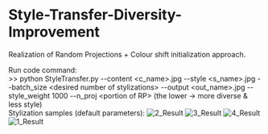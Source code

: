 # Style-Transfer-Diversity-Improvement
Realization of Random Projections + Colour shift initialization approach.

Run code command: <br>
\>\> python StyleTransfer.py --content \<c_name\>.jpg --style \<s_name\>.jpg --batch_size \<desired number of stylizations\> --output \<out_name\>.jpg --style_weight 1000 --n_proj \<portion of RP\> (the lower -> more diverse & less style)
<br>
Stylization samples (default parameters):
![2_Result](https://user-images.githubusercontent.com/45120679/130358066-6f204292-38d6-4887-8a29-6ccd0b63bf00.jpg)
![3_Result](https://user-images.githubusercontent.com/45120679/130358069-8a922ede-0afd-4322-a5a2-cc9d41bf0561.jpg)
![4_Result](https://user-images.githubusercontent.com/45120679/130358070-87c20236-4af6-47ad-afc8-0732a9c71ea7.jpg)
![1_Result](https://user-images.githubusercontent.com/45120679/130358071-d1a96fcd-a606-4e00-8a1a-1d347acc4f75.jpg)

